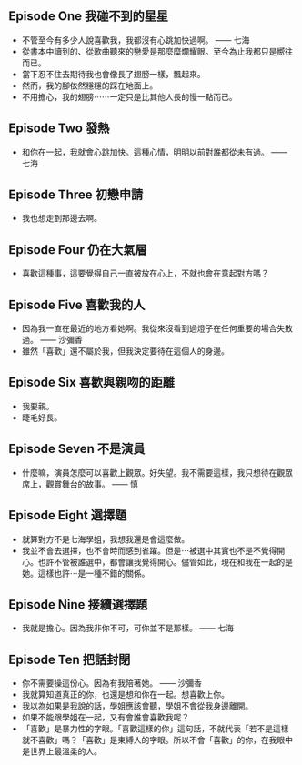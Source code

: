 ## Episode One 我碰不到的星星

* 不管至今有多少人說喜歡我，我都沒有心跳加快過啊。 —— 七海
* 從書本中讀到的、從歌曲聽來的戀愛是那麼糜爛耀眼。至今為止我都只是嚮往而已。
* 當下忍不住去期待我也會像長了翅膀一樣，飄起來。
* 然而，我的腳依然穩穩的踩在地面上。
* 不用擔心，我的翅膀⋯⋯一定只是比其他人長的慢一點而已。

## Episode Two 發熱

* 和你在一起，我就會心跳加快。這種心情，明明以前對誰都從未有過。 —— 七海

## Episode Three 初戀申請

* 我也想走到那邊去啊。

## Episode Four 仍在大氣層

* 喜歡這種事，這要覺得自己一直被放在心上，不就也會在意起對方嗎？

## Episode Five 喜歡我的人

* 因為我一直在最近的地方看她啊。我從來沒看到過燈子在任何重要的場合失敗過。 —— 沙彌香
* 雖然「喜歡」還不屬於我，但我決定要待在這個人的身邊。

## Episode Six 喜歡與親吻的距離

* 我要親。
* 睫毛好長。

## Episode Seven 不是演員

* 什麼嘛，演員怎麼可以喜歡上觀眾。好失望。我不需要這樣，我只想待在觀眾席上，觀賞舞台的故事。 —— 慎

## Episode Eight 選擇題

- 就算對方不是七海學姐，我想我還是會這麼做。
- 我並不會去選擇，也不會時而感到雀躍。但是⋯被選中其實也不是不覺得開心。也許不管被誰選中，都會讓我覺得開心。儘管如此，現在和我在一起的是她。這樣也許⋯是一種不錯的關係。

## Episode Nine 接續選擇題

- 我就是擔心。因為我非你不可，可你並不是那樣。 —— 七海

## Episode Ten 把話封閉

- 你不需要操這份心。因為有我陪著她。 —— 沙彌香
- 我就算知道真正的你，也還是想和你在一起。想喜歡上你。
- 我以為如果是我說的話，學姐應該會聽，學姐不會從我身邊離開。
- 如果不能跟學姐在一起，又有會誰會喜歡我呢？
- 「喜歡」是暴力性的字眼。「喜歡這樣的你」這句話，不就代表「若不是這樣就不喜歡」嗎？「喜歡」是束縛人的字眼。所以不會「喜歡」的你，在我眼中是世界上最溫柔的人。